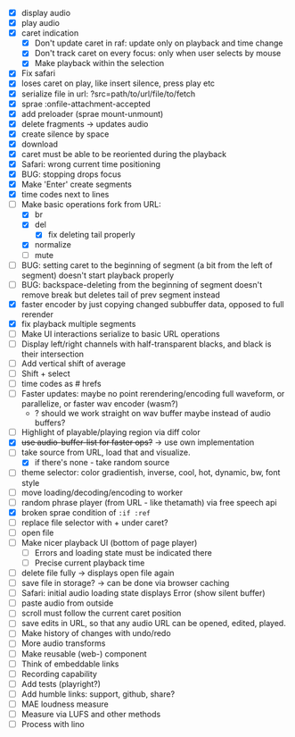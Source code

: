 * [x] display audio
* [x] play audio
* [x] caret indication
  * [x] Don't update caret in raf: update only on playback and time change
  * [x] Don't track caret on every focus: only when user selects by mouse
  * [x] Make playback within the selection
* [x] Fix safari
* [x] loses caret on play, like insert silence, press play etc
* [x] serialize file in url: ?src=path/to/url/file/to/fetch
* [x] sprae :onfile-attachment-accepted
* [x] add preloader (sprae mount-unmount)
* [x] delete fragments -> updates audio
* [x] create silence by space
* [x] download
* [x] caret must be able to be reoriented during the playback
* [x] Safari: wrong current time positioning
* [x] BUG: stopping drops focus
* [x] Make 'Enter' create segments
* [x] time codes next to lines
* [ ] Make basic operations fork from URL:
  * [x] br
  * [x] del
    * [x] fix deleting tail properly
  * [x] normalize
  * [ ] mute
* [ ] BUG: setting caret to the beginning of segment (a bit from the left of segment) doesn't start playback properly
* [ ] BUG: backspace-deleting from the beginning of segment doesn't remove break but deletes tail of prev segment instead
* [x] faster encoder by just copying changed subbuffer data, opposed to full rerender
* [x] fix playback multiple segments
* [ ] Make UI interactions serialize to basic URL operations
* [ ] Display left/right channels with half-transparent blacks, and black is their intersection
* [ ] Add vertical shift of average
* [ ] Shift + select
* [ ] time codes as # hrefs
* [ ] Faster updates: maybe no point rerendering/encoding full waveform, or parallelize, or faster wav encoder (wasm?)
    * ? should we work straight on wav buffer maybe instead of audio buffers?
* [ ] Highlight of playable/playing region via diff color
* [x] ~~use audio-buffer-list for faster ops?~~ -> use own implementation
* [ ] take source from URL, load that and visualize.
  * [x] if there's none - take random source
* [ ] theme selector: color gradientish, inverse, cool, hot, dynamic, bw, font style
* [ ] move loading/decoding/encoding to worker
* [ ] random phrase player (from URL - like thetamath) via free speech api
* [x] broken sprae condition of `:if :ref`
* [ ] replace file selector with + under caret?
* [ ] open file
* [ ] Make nicer playback UI (bottom of page player)
  * [ ] Errors and loading state must be indicated there
  * [ ] Precise current playback time
* [ ] delete file fully -> displays open file again
* [ ] save file in storage? -> can be done via browser caching
* [ ] Safari: initial audio loading state displays Error (show silent buffer)
* [ ] paste audio from outside
* [ ] scroll must follow the current caret position
* [ ] save edits in URL, so that any audio URL can be opened, edited, played.
* [ ] Make history of changes with undo/redo
* [ ] More audio transforms
* [ ] Make reusable (web-) component
* [ ] Think of embeddable links
* [ ] Recording capability
* [ ] Add tests (playright?)
* [ ] Add humble links: support, github, share?
* [ ] MAE loudness measure
* [ ] Measure via LUFS and other methods
* [ ] Process with lino